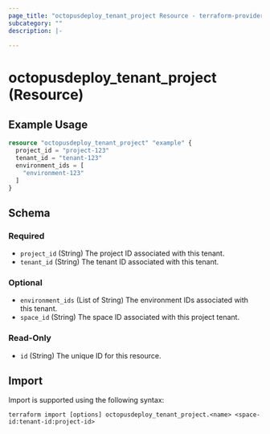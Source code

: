 ```yaml
---
page_title: "octopusdeploy_tenant_project Resource - terraform-provider-octopusdeploy"
subcategory: ""
description: |-
  
---
```


# octopusdeploy_tenant_project (Resource)



## Example Usage

```terraform
resource "octopusdeploy_tenant_project" "example" {
  project_id = "project-123"
  tenant_id = "tenant-123"
  environment_ids = [
    "environment-123"
  ]
}
```

<!-- schema generated by tfplugindocs -->
## Schema

### Required

- `project_id` (String) The project ID associated with this tenant.
- `tenant_id` (String) The tenant ID associated with this tenant.

### Optional

- `environment_ids` (List of String) The environment IDs associated with this tenant.
- `space_id` (String) The space ID associated with this project tenant.

### Read-Only

- `id` (String) The unique ID for this resource.

## Import

Import is supported using the following syntax:

```shell
terraform import [options] octopusdeploy_tenant_project.<name> <space-id:tenant-id:project-id>
```
